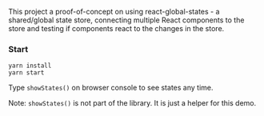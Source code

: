 This project a proof-of-concept on using react-global-states - a shared/global state store, connecting multiple React components to the store and testing if
components react to the changes in the store.

### Start
```
yarn install
yarn start
```

Type `showStates()` on browser console to see states any time.

Note: `showStates()` is not part of the library. It is just a helper for this demo.